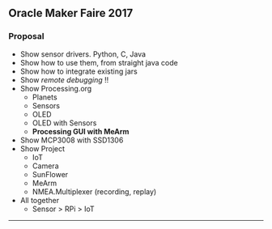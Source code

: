 ## Oracle Maker Faire 2017

### Proposal
- Show sensor drivers. Python, C, Java
- Show how to use them, from straight java code
- Show how to integrate existing jars
- Show _remote debugging_ !!
- Show Processing.org
    - Planets
    - Sensors
    - OLED
    - OLED with Sensors
    - **Processing GUI with MeArm**
- Show MCP3008 with SSD1306
- Show Project
    - IoT
    - Camera
    - SunFlower
    - MeArm
    - NMEA.Multiplexer (recording, replay)
- All together
    - Sensor > RPi > IoT
---
